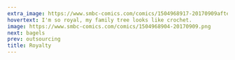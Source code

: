 ```yaml
---
extra_image: https://www.smbc-comics.com/comics/1504968917-20170909after.png
hovertext: I'm so royal, my family tree looks like crochet.
image: https://www.smbc-comics.com/comics/1504968904-20170909.png
next: bagels
prev: outsourcing
title: Royalty
---
```

